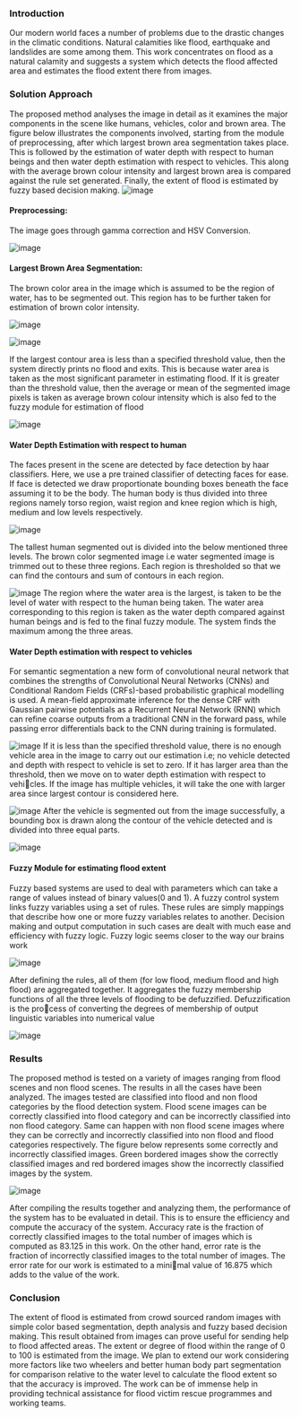 ### Introduction
Our modern world faces a number of problems due to the drastic changes in the climatic conditions. Natural calamities like flood, earthquake and landslides are some among them. This work concentrates on flood as a natural calamity and suggests a system which detects the flood affected area and estimates the flood extent there from images.

### Solution Approach
The proposed method analyses the image in detail as it examines the major components in the scene like humans, vehicles, color and brown area. The figure below illustrates the components involved, starting from the module of preprocessing, after which largest brown area segmentation takes place. This is followed by the estimation of water depth with respect to human beings and then water depth estimation with respect to vehicles. This along with the average brown colour intensity and largest brown area is compared against the rule set generated. Finally, the extent of flood is  estimated by fuzzy based decision making.
![image](https://github.com/user-attachments/assets/1bc01973-ca1f-48af-9c6b-a62a0f3c5098)

#### Preprocessing:
The image goes through gamma correction and HSV Conversion. 

![image](https://github.com/user-attachments/assets/67ed7a60-c24c-431c-ba0c-d148831c1a45)
#### Largest Brown Area Segmentation:
The brown color area in the image which is assumed to be the region of water, has to be segmented out. This region has to be further taken for estimation of brown color intensity. 

![image](https://github.com/user-attachments/assets/f8988c42-2bc7-430b-99fc-80c27673d0d4)

![image](https://github.com/user-attachments/assets/b9277127-0260-4da9-b9db-99a989e3f145)

If the largest contour area is less than a specified threshold value, then the system directly prints no flood and exits. This is because water area is taken as the most significant parameter in estimating flood. If it is greater than the threshold value, then the average or mean of the segmented image pixels is taken as average brown colour intensity which is also fed to the fuzzy module for estimation of flood

![image](https://github.com/user-attachments/assets/c3b5b71e-7d9d-470d-8637-021c2d58bbe5)
#### Water Depth Estimation with respect to human
The faces present in the scene are detected by face detection by haar classifiers. Here, we use a pre trained classifier of detecting faces for ease. If face is detected we draw proportionate bounding boxes beneath the face assuming it to be the body. The human body is thus divided into three regions namely torso region, waist region and knee region which is high, medium and low levels respectively.

![image](https://github.com/user-attachments/assets/e7d51cf0-9ba2-494e-bee4-5c11790e7607)

The tallest human segmented out is divided into the below mentioned three levels. The brown color segmented image i.e water segmented image is trimmed out to these three regions. Each region is thresholded so that we can find the contours and sum of contours in each region.

![image](https://github.com/user-attachments/assets/bf248df7-b12d-40d3-ac8a-3b6c137c296b)
The region where the water area is the largest, is taken to be the level of water with respect to the human being taken. The water area corresponding to this region is taken as the water depth compared against human beings and is fed to the final fuzzy module. The system finds the maximum among the three areas.
#### Water Depth estimation with respect to vehicles
For semantic segmentation a new form of convolutional neural network that combines the strengths of Convolutional Neural Networks (CNNs) and Conditional Random Fields (CRFs)-based probabilistic graphical modelling
is used. A mean-field approximate inference for the dense CRF with Gaussian pairwise potentials as a Recurrent Neural Network (RNN) which can refine coarse outputs from a traditional CNN in the forward pass, while passing error differentials back to the CNN during training is formulated.

![image](https://github.com/user-attachments/assets/fffec990-0927-4059-9b9e-243b539a82da)
If it is less than the specified threshold value, there is no enough vehicle area in the image to carry out our estimation i.e; no vehicle detected and depth with respect to vehicle is set to zero. If it has larger area than the threshold, then we move on to water depth estimation with respect to vehicles. If the image has multiple vehicles, it will take the one with larger area since largest contour is considered here.

![image](https://github.com/user-attachments/assets/cc539b73-504a-48af-b02e-936ca4465a4b)
After the vehicle is segmented out from the image successfully, a bounding box is drawn along the contour of the vehicle detected and is divided into three equal parts.

![image](https://github.com/user-attachments/assets/18204bff-d3ff-4fca-b637-a8cb4834c959)

#### Fuzzy Module for estimating flood extent
Fuzzy based systems are used to deal with parameters which can take a range of values instead of binary values(0 and 1). A fuzzy control system links fuzzy variables using a set of rules. These rules are simply mappings that describe how one or more fuzzy variables relates to another. Decision making and output computation in such cases are dealt with much ease and efficiency with fuzzy logic. Fuzzy logic seems closer to the way our brains work

![image](https://github.com/user-attachments/assets/fbece65e-f16b-432a-b64b-1130529ba4ad)

After defining the rules, all of them (for low flood, medium flood and high flood) are aggregated together. It aggregates the fuzzy membership functions of all the three levels of flooding to be defuzzified. Defuzzification is the process of converting the degrees of membership of output linguistic variables into numerical value

![image](https://github.com/user-attachments/assets/fd3dd5d9-dcbf-4445-a2de-ae3987bab262)

### Results
The proposed method is tested on a variety of images ranging from flood scenes and non flood scenes. The results in all the cases have been analyzed. The images tested are classified into flood and non flood categories by the flood detection system. Flood scene images can be correctly classified into flood category and can be incorrectly classified into non flood category. Same can happen with non flood scene images where they can be correctly and incorrectly classified into non flood and flood categories respectively. The figure below represents some correctly and incorrectly classified images. Green bordered images show the correctly classified images and red bordered images show the incorrectly classified images by the system.

![image](https://github.com/user-attachments/assets/a85eb13f-340f-4631-909f-c5449ee2b0e4)

After compiling the results together and analyzing them, the performance of the system has to be evaluated in detail. This is to ensure the efficiency and compute the accuracy of the system. Accuracy rate is the fraction of correctly classified images to the total number of images which is computed as 83.125 in this work. On the other hand, error rate is the fraction of incorrectly classified images to the total number of images. The error rate for our work is estimated to a minimal value of 16.875 which adds to the value of the work.

### Conclusion
The extent of flood is estimated from crowd sourced random images with simple color based segmentation, depth analysis and fuzzy based decision making. This result obtained from images can prove useful for sending help to flood affected areas. The extent or degree of flood within the range of 0 to 100 is estimated from the image. We plan to extend our work considering more factors like two wheelers and better human body part segmentation for comparison relative to the water level to calculate the flood extent so that the accuracy is improved. The work can be of immense help in providing technical assistance for flood victim rescue programmes and working teams.
